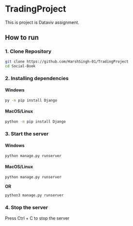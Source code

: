 # TradingProject
This is project is Dataviv assignment.

## How to run

### 1. Clone Repository

```sh
git clone https://github.com/HarshSingh-01/TradingProject
cd Social-Book
```

### 2. Installing dependencies

#### Windows
```sh
py -m pip install Django
```
#### MacOS/Linux
```sh
python -m pip install Django
```

### 3. Start the server

#### Windows
```sh
python manage.py runserver
```

#### MacOS/Linux
```sh
python manage.py runserver
```
<strong>OR</strong>

```sh
python3 manage.py runserver
```

### 4. Stop the server
Press Ctrl + C to stop the server

